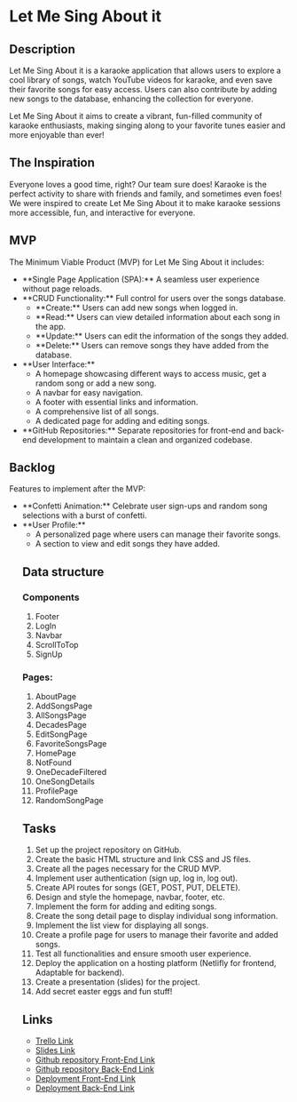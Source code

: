 # Let Me Sing About it

## Description
Let Me Sing About it is a karaoke application that allows users to explore a cool library of songs, watch YouTube videos for karaoke, and even save their favorite songs for easy access. Users can also contribute by adding new songs to the database, enhancing the collection for everyone.

Let Me Sing About it aims to create a vibrant, fun-filled community of karaoke enthusiasts, making singing along to your favorite tunes easier and more enjoyable than ever!

## The Inspiration
Everyone loves a good time, right? Our team sure does! Karaoke is the perfect activity to share with friends and family, and sometimes even foes! We were inspired to create Let Me Sing About it to make karaoke sessions more accessible, fun, and interactive for everyone.


## MVP
The Minimum Viable Product (MVP) for Let Me Sing About it includes:
<ul>
<li>**Single Page Application (SPA):** A seamless user experience without page reloads.
<li>**CRUD Functionality:** Full control for users over the songs database.
  <ul>
    <li>**Create:** Users can add new songs when logged in.
    <li>**Read:** Users can view detailed information about each song in the app.
    <li>**Update:** Users can edit the information of the songs they added.
    <li>**Delete:** Users can remove songs they have added from the database.
  </ul>
<li>**User Interface:** 
  <ul>
    <li>A homepage showcasing different ways to access music, get a random song or add a new song.
    <li>A navbar for easy navigation.
    <li>A footer with essential links and information.
    <li>A comprehensive list of all songs.
    <li>A dedicated page for adding and editing songs.
  </ul>
<li>**GitHub Repositories:** Separate repositories for front-end and back-end development to maintain a clean and organized codebase.
</ul>


## Backlog
Features to implement after the MVP:
<ul>
<li>**Confetti Animation:** Celebrate user sign-ups and random song selections with a burst of confetti.
<li>**User Profile:** 
  <ul>
    <li>A personalized page where users can manage their favorite songs.
    <li>A section to view and edit songs they have added.
  </ul>


## Data structure
<h3>Components</h3>
<ol>
<li>Footer
<li>LogIn
<li>Navbar
<li>ScrollToTop
<li>SignUp
</ol>

<h3>Pages:</h3>
<ol>
<li>AboutPage
<li>AddSongsPage
<li>AllSongsPage
<li>DecadesPage
<li>EditSongPage
<li>FavoriteSongsPage
<li>HomePage
<li>NotFound
<li>OneDecadeFiltered
<li>OneSongDetails
<li>ProfilePage
<li>RandomSongPage
</ol>

## Tasks
<ol>
<li>Set up the project repository on GitHub.
<li>Create the basic HTML structure and link CSS and JS files.
<li>Create all the pages necessary for the CRUD MVP.
<li>Implement user authentication (sign up, log in, log out).
<li>Create API routes for songs (GET, POST, PUT, DELETE).
<li>Design and style the homepage, navbar, footer, etc.
<li>Implement the form for adding and editing songs.
<li>Create the song detail page to display individual song information.
<li>Implement the list view for displaying all songs.
<li>Create a profile page for users to manage their favorite and added songs.
<li>Test all functionalities and ensure smooth user experience.
<li>Deploy the application on a hosting platform (Netlifly for frontend, Adaptable for backend).
<li>Create a presentation (slides) for the project.
<li>Add secret easter eggs and fun stuff!
</ol>

## Links

- [Trello Link](https://trello.com/b/iFr7CPYE/let-me-sing-about-it)
- [Slides Link](http://slides.com)
- [Github repository Front-End Link](https://github.com/zeinamershed/let-me-sing-about-it)
- [Github repository Back-End Link](https://github.com/Dani-A-Dias/let-it-singaboutit-json-backend)
- [Deployment Front-End Link](http://github.com)
- [Deployment Back-End Link](https://let-mesing-about-it-backend.adaptable.app/)
